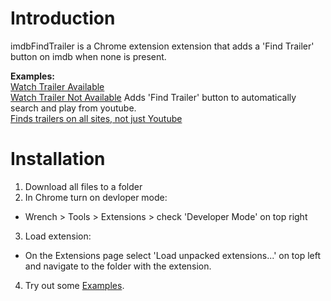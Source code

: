# Introduction

imdbFindTrailer is a Chrome extension extension that adds a 'Find Trailer' button on imdb when none is present.

**Examples:**  
[Watch Trailer Available](http://www.imdb.com/title/tt0468489/)  
[Watch Trailer Not Available](http://www.imdb.com/title/tt0401420/) Adds 'Find Trailer' button to automatically search and play from youtube.  
[Finds trailers on all sites, not just Youtube](http://www.imdb.com/title/tt2186042/)  

# Installation
1. Download all files to a folder
2. In Chrome turn on devloper mode:
  * Wrench > Tools > Extensions > check 'Developer Mode' on top right
3. Load extension:
  * On the Extensions page select 'Load unpacked extensions...' on top left and navigate to the folder with the extension.
4. Try out some [Examples](https://github.com/kalensk/imdb_FindTrailer-Extension/edit/master/README.md#introduction).